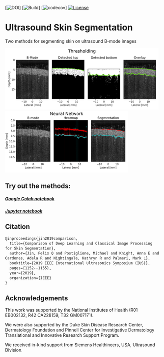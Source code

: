 [![DOI]()]
[![Build]()]
[![codecov]()]
[![License](https://img.shields.io/badge/License-Apache%202.0-blue.svg)](https://opensource.org/licenses/Apache-2.0)

# Ultrasound Skin Segmentation
Two methods for segmenting skin on ultrasound B-mode images

<img src="./imgs/threshold.png" width="500" height="200">
<br />
<img src="./imgs/network.png" width="400" height="200">

## Try out the methods:
##### [Google Colab notebook]()
##### [Jupyter notebook](Example.ipynb)

## Citation
```
@inproceedings{jin2019comparison,
  title={Comparison of Deep Learning and Classical Image Processing for Skin Segmentation},
  author={Jin, Felix Q and Postiglione, Michael and Knight, Anna E and Cardones, Adela R and Nightingale, Kathryn R and Palmeri, Mark L},
  booktitle={2019 IEEE International Ultrasonics Symposium (IUS)},
  pages={1152--1155},
  year={2019},
  organization={IEEE}
}
```
## Acknowledgements
This work was supported by the National Institutes of Health (R01 EB002132, R42 CA228159, T32 GM007171).

We were also supported by the Duke Skin Disease Research Center, Dermatology Foundation and Pinnell Center for Investigative Dermatology Translational and Innovative Research Support Program.

We received in-kind support from Siemens Healthineers, USA, Ultrasound Division.
